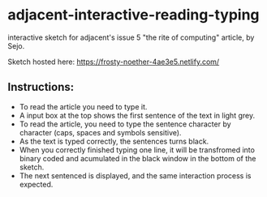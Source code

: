 # adjacent-interactive-reading-typing
interactive sketch for adjacent's issue 5 "the rite of computing" article, by Sejo. 

Sketch hosted here: https://frosty-noether-4ae3e5.netlify.com/

## Instructions: 
- To read the article you need to type it.
- A input box at the top shows the first sentence of the text in light grey.
- To read the article, you need to type the sentence character by character (caps, spaces and symbols sensitive).
- As the text is typed correctly, the sentences turns black. 
- When you correctly finished typing one line, it will be transfromed into binary coded and acumulated in the black window in the bottom of the sketch.
- The next sentenced is displayed, and the same interaction process is expected. 
